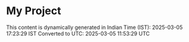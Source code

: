 # My Project

This content is dynamically generated in Indian Time (IST): 2025-03-05 17:23:29 IST
Converted to UTC: 2025-03-05 11:53:29 UTC
